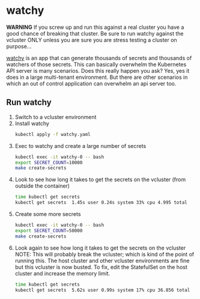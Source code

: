 # watchy

**WARNING** If you screw up and run this against a real cluster you have a good chance of breaking that cluster. Be sure to run watchy against the vcluster ONLY unless you are sure you are stress testing a cluster on purpose...

[watchy](https://github.com/evanfoster/watchy) is an app that can generate thousands of secrets and thousands of watchers of those secrets. This can basically overwhelm the Kubernetes API server is many scenarios. Does this really happen you ask? Yes, yes it does in a large multi-tenant environment. But there are other scenarios in which an out of control application can overwhelm an api server too.

## Run watchy

1. Switch to a vcluster environment
1. Install watchy
    ```sh
    kubectl apply -f watchy.yaml
    ```
1. Exec to watchy and create a large number of secrets
    ```sh
    kubectl exec -it watchy-0 -- bash
    export SECRET_COUNT=10000
    make create-secrets
    ```
1. Look to see how long it takes to get the secrets on the vcluster (from outside the container)
    ```sh
    time kubectl get secrets
    kubectl get secrets  1.45s user 0.24s system 33% cpu 4.995 total
    ```
1. Create some more secrets
    ```sh
    kubectl exec -it watchy-0 -- bash
    export SECRET_COUNT=50000
    make create-secrets
    ```
1. Look again to see how long it takes to get the secrets on the vcluster
   NOTE: This will probably break the vcluster; which is kind of the point of running this. The host cluster and other vcluster environments are fine but this vcluster is now busted. To fix, edit the StatefulSet on the host cluster and increase the memory limit.
    ```sh
    time kubectl get secrets
    kubectl get secrets  5.62s user 0.99s system 17% cpu 36.856 total
    ```
